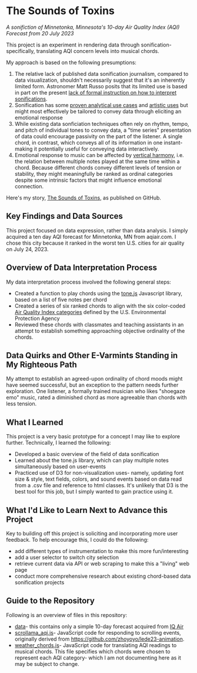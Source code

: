 # The Sounds of Toxins
_A sonifiction of Minnetonka, Minnesota's 10-day Air Quality Index (AQI) Forecast from 20 July 2023_

This project is an experiment in rendering data through sonification- specifically, translating AQI concern levels into musical chords.

My approach is based on the following presumptions:
<ol>
<li>The relative lack of published data sonification journalism, compared to data visualization, shouldn't necessarily suggest that it's an inherently limited form. Astronomer Matt Russo posits that its limited use is based in part on the present <a href="https://open.spotify.com/episode/6FgEpVFqtecHZS9Z0Sj8r0?si=6ReoipyKSDW0RpwXMFDpkw
" target="_blank">lack of formal instruction on how to interpret sonifications</a>.
<li>Sonification has some <a href="https://open.spotify.com/episode/6FgEpVFqtecHZS9Z0Sj8r0?si=6ReoipyKSDW0RpwXMFDpkw
" target="_blank">proven analytical use cases</a> and <a href="https://www.loudnumbers.net/" target="_blank">artistic uses</a> but might most effectively be tailored to convey data through eliciting an emotional response
<li>While existing data sonficiation techniques often rely on rhythm, tempo, and pitch of individual tones to convey data, a "time series" presentation of data could encourage passivity on the part of the listener. A single chord, in contrast, which conveys all of its information in one instant- making it potentially useful for conveying data interactively.
<li>Emotional response to music can be affected by <a href="Single chords convey distinct emotional qualities to both naïve and expert listeners - Imre Lahdelma, Tuomas Eerola, 2016 " target="_blank">vertical harmony</a>, i.e. the relation between multiple notes played at the same time within a chord. Because different chords convey different levels of tension or stability, they might meaningfully be ranked as ordinal categories despite some intrinsic factors that might influence emotional connection.
</ol> 

Here's my story, [The Sounds of Toxins](https://reliablerascal.github.io/sounds-of-toxins/), as published on GitHub.

## Key Findings and Data Sources
This project focused on data expression, rather than data analysis. I simply acquired a ten day AQI forecast for Minnetonka, MN from aqiair.com. I chose this city because it ranked in the worst ten U.S. cities for air quality on July 24, 2023.
<!---<ul>
<li>
</ul>--->

<!---## Data sources
|Data Source|Description|
|---|---|
|[AllTrails](https://alltrails.com)|This free app allows you to create path maps or record them live based on live walking, and then export these maps as GPX files. Because I have no reliable means of controlling my walking pace, I chose to focus on created path maps rather than live walk maps. I excluded walk time as a variable.|
|[Google Earth](https://earth.google.com)|Regardless of whether I walked or recorded my map, AllTrails (and Strava) introduced errors in measuring the altitude of Riverside at sites of bridges over Trinity Cemetery(155th street) and Riverside Viaduct (136th to 129th Street). Google Earth allows lookup of actual height based on pointing and clicking on satellite images.|
--->

## Overview of Data Interpretation Process
<!---Data Analysis Process--->
My data interpretation process involved the following general steps:
* Created a function to play chords using the <a href="https://github.com/Tonejs/Tone.js/blob/dev/README.md" target="_blank">tone.js</a> Javascript library, based on a list of five notes per chord
* Created a series of six ranked chords to align with the six color-coded <a href="https://www.airnow.gov/aqi/aqi-basics/" target="_blank">Air Quality Index categories</a> defined by the U.S. Environmental Protection Agency
* Reviewed these chords with classmates and teaching assistants in an attempt to establish something approaching objective ordinality of the chords.

## Data Quirks and Other E-Varmints Standing in My Righteous Path
My attempt to establish an agreed-upon ordinality of chord moods might have seemed successful, but an exception to the pattern needs further exploration. One listener, a formally trained musician who likes "shoegaze emo" music, rated a diminished chord as more agreeable than chords with less tension.

## What I Learned
This project is a very basic prototype for a concept I may like to explore further. Technically, I learned the following:
<ul>
<li>Developed a basic overview of the field of data sonification
<li>Learned about the tone.js library, which can play multiple notes simultaneously based on user-events
<li>Practiced use of D3 for non-visualization uses- namely, updating font size & style, text fields, colors, and sound events based on data read from a .csv file and reference to html classes. It's unlikely that D3 is the best tool for this job, but I simply wanted to gain practice using it.
</ul>

## What I'd Like to Learn Next to Advance this Project
Key to building off this project is soliciting and incorporating more user feedback. To help encourage this, I could do the following:
<ul>
<li>add different types of instrumentation to make this more fun/interesting
<li>add a user selector to switch city selection
<li>retrieve current data via API or web scraping to make this a "living" web page
<li>conduct more comprehensive research about existing chord-based data sonification projects
</ul>

## Guide to the Repository
Following is an overview of files in this repository:
<!---* [source_data](source/data/)- includes only my own manually-entered lookup table for CTA stations--->
<!---* [Jupyter Notebooks](notebooks)- six notebooks following through the data analysis steps from path development to calculating effort--->
* [data](data/)- this contains only a simple 10-day forecast acquired from [IQ Air](https://iqair.com)
* [scrollama_aqi.js](scrollama_aqi.js)- JavaScript code for responding to scrolling events, originally derived from https://github.com/zhoyoyo/lede23-animation. 
* [weather_chords.js](weather_chords.js)- JavaScript code for translating AQI readings to musical chords. This file specifies which chords were chosen to represent each AQI category- which I am not documenting here as it may be subject to change. 

<!---* [results](results/)- results of data analysis--->
<!---* [images](images/)- pictures and graphs supporting this story--->

